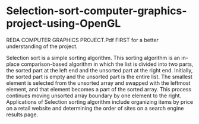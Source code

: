 # Selection-sort-computer-graphics-project-using-OpenGL



REDA COMPUTER GRAPHICS PROJECT.Pdf FIRST for a better understanding of the project.







Selection sort is a simple sorting algorithm. This sorting algorithm is an in-place
comparison-based algorithm in which the list is divided into two parts, the sorted part at the
left end and the unsorted part at the right end. Initially, the sorted part is empty and the
unsorted part is the entire list.
The smallest element is selected from the unsorted array and swapped with the leftmost
element, and that element becomes a part of the sorted array. This process continues moving
unsorted array boundary by one element to the right. Applications of Selection sorting
algorithm include organizing items by price on a retail website and determining the order of
sites on a search engine results page.
